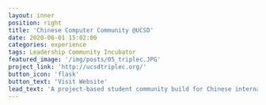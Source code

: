 ```yaml
---
layout: inner
position: right
title: 'Chinese Computer Community @UCSD'
date: 2020-06-01 15:02:00
categories: experience
tags: Leadership Community Incubator
featured_image: '/img/posts/05_triplec.JPG'
project_link: 'http://ucsdtriplec.org/'
button_icon: 'flask'
button_text: 'Visit Website'
lead_text: 'A project-based student community build for Chinese international students at UCSD.'
---
```

